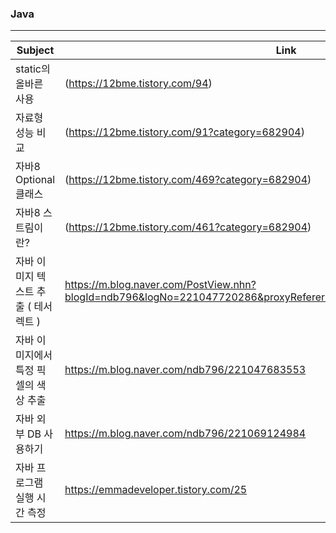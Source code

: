 ### Java 

<hr>

Subject                 |  Link
------------------ | ----------------------
static의 올바른 사용 | (https://12bme.tistory.com/94)
자료형 성능 비교      | (https://12bme.tistory.com/91?category=682904)
자바8 Optional 클래스 | (https://12bme.tistory.com/469?category=682904)
자바8 스트림이란? | (https://12bme.tistory.com/461?category=682904)
자바 이미지 텍스트 추출 ( 테서렉트 ) | https://m.blog.naver.com/PostView.nhn?blogId=ndb796&logNo=221047720286&proxyReferer=https:%2F%2Fwww.google.com%2F
자바 이미지에서 특정 픽셀의 색상 추출 | https://m.blog.naver.com/ndb796/221047683553
자바 외부 DB 사용하기 | https://m.blog.naver.com/ndb796/221069124984
자바 프로그램 실행 시간 측정 |   https://emmadeveloper.tistory.com/25
